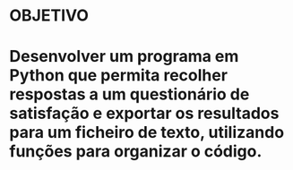 <h1>OBJETIVO<h1>


Desenvolver um programa em Python que permita recolher respostas a um questionário de satisfação e exportar os resultados para um ficheiro de texto, utilizando funções para organizar o código.

